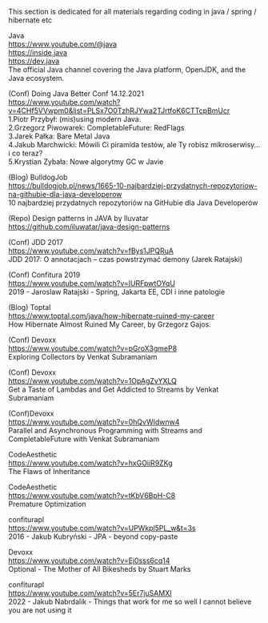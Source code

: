 This section is dedicated for all materials regarding coding in java / spring / hibernate etc

Java    
https://www.youtube.com/@java    
https://inside.java     
https://dev.java    
The official Java channel covering the Java platform, OpenJDK, and the Java ecosystem.    

(Conf) Doing Java Better Conf 14.12.2021    
https://www.youtube.com/watch?v=4CHf5VVwpm0&list=PLSx7O0TzhRJYwa2TJrtfoK6CTTcpBmUcr    
1.Piotr Przybył: (mis)using modern Java.    
2.Grzegorz Piwowarek: CompletableFuture: RedFlags    
3.Jarek Pałka: Bare Metal Java    
4.Jakub Marchwicki: Mówili Ci piramida testów, ale Ty robisz mikroserwisy… i co teraz?    
5.Krystian Zybała: Nowe algorytmy GC w Javie    

(Blog) BulldogJob    
https://bulldogjob.pl/news/1665-10-najbardziej-przydatnych-repozytoriow-na-githubie-dla-java-developerow    
10 najbardziej przydatnych repozytoriów na GitHubie dla Java Developerów

(Repo) Design patterns in JAVA by Iluvatar    
https://github.com/iluwatar/java-design-patterns    

(Conf) JDD 2017    
https://www.youtube.com/watch?v=fBys1JPQRuA    
JDD 2017: O annotacjach – czas powstrzymać demony (Jarek Ratajski)

(Conf) Confitura 2019    
https://www.youtube.com/watch?v=IURFpwtOYqU    
2019 - Jaroslaw Ratajski - Spring, Jakarta EE, CDI i inne patologie

(Blog) Toptal    
https://www.toptal.com/java/how-hibernate-ruined-my-career    
How Hibernate Almost Ruined My Career, by Grzegorz Gajos.

(Conf) Devoxx    
https://www.youtube.com/watch?v=pGroX3gmeP8    
Exploring Collectors by Venkat Subramaniam

(Conf) Devoxx    
https://www.youtube.com/watch?v=1OpAgZvYXLQ    
Get a Taste of Lambdas and Get Addicted to Streams by Venkat Subramaniam

(Conf)Devoxx    
https://www.youtube.com/watch?v=0hQvWIdwnw4    
Parallel and Asynchronous Programming with Streams and CompletableFuture with Venkat Subramaniam


CodeAesthetic    
https://www.youtube.com/watch?v=hxGOiiR9ZKg    
The Flaws of Inheritance    

CodeAesthetic    
https://www.youtube.com/watch?v=tKbV6BpH-C8    
Premature Optimization    

confiturapl    
https://www.youtube.com/watch?v=UPWkpl5PL_w&t=3s     
2016 - Jakub Kubryński - JPA - beyond copy-paste    

Devoxx    
https://www.youtube.com/watch?v=Ej0sss6cq14    
Optional - The Mother of All Bikesheds by Stuart Marks    

confiturapl    
https://www.youtube.com/watch?v=5Er7juSAMXI    
2022 - Jakub Nabrdalik - Things that work for me so well I cannot believe you are not using it    
   


